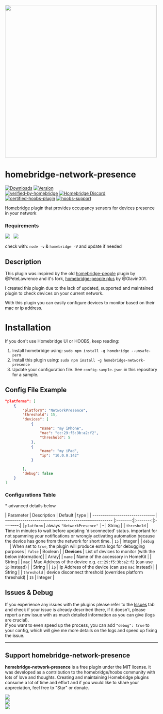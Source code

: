 <img src="branding/network_homebridge.png" width="500px">

# homebridge-network-presence

[![Downloads](https://img.shields.io/npm/dt/homebridge-network-presence.svg?color=critical)](https://www.npmjs.com/package/homebridge-network-presence)
[![Version](https://img.shields.io/npm/v/homebridge-network-presence)](https://www.npmjs.com/package/homebridge-network-presence)<br>
[![verified-by-homebridge](https://badgen.net/badge/homebridge/verified/purple)](https://github.com/homebridge/homebridge/wiki/Verified-Plugins) [![Homebridge Discord](https://img.shields.io/discord/432663330281226270?color=728ED5&logo=discord&label=discord)](https://discord.gg/7DyabQ6)<br>
[![certified-hoobs-plugin](https://badgen.net/badge/HOOBS/Certified/yellow)](https://plugins.hoobs.org?ref=10876) [![hoobs-support](https://badgen.net/badge/HOOBS/Support/yellow)](https://support.hoobs.org?ref=10876)

[Homebridge](https://github.com/nfarina/homebridge) plugin that provides occupancy sensors for devices presence in your network

### Requirements

<img src="https://img.shields.io/badge/node-%3E%3D10.17-brightgreen"> &nbsp;
<img src="https://img.shields.io/badge/homebridge-%3E%3D0.4.4-brightgreen">

check with: `node -v` & `homebridge -V` and update if needed

## Description

This plugin was inspired by the old [homebridge-people](https://github.com/PeteLawrence/homebridge-people) plugin by @PeteLawrence and it's fork, [homebridge-people plus](https://github.com/Glavin001/homebridge-people-plus) by @Glavin001.

I created this plugin due to the lack of updated, supported and maintained plugin to check devices on your current network.

With this plugin you can easily configure devices to monitor based on their mac or ip address.


# Installation


<!-- This plugin is HomeBridge verified and [HOOBS](https://hoobs.org/?ref=10876) certified and can be easily installed and configured through their UI. -->

If you don't use Homebridge UI or HOOBS, keep reading:


1. Install homebridge using: `sudo npm install -g homebridge --unsafe-perm`
2. Install this plugin using: `sudo npm install -g homebridge-network-presence`
3. Update your configuration file. See `config-sample.json` in this repository for a sample.

## Config File Example

``` json
"platforms": [
    {
        "platform": "NetworkPresence",
        "threshold": 15,
        "devices": [ 
            {
                "name": "my iPhone",
                "mac": "cc:29:f5:3b:a2:f2",
                "threshold": 5
            },
            {
                "name": "my iPad",
                "ip": "10.0.0.142"
            }

        ],
        "debug": false
    }
]
```

### Configurations Table

\* advanced details below

|             Parameter            |                       Description                       |  Default |   type   |
| -------------------------------- | ------------------------------------------------------- |:--------:|:--------:|:--------:|
| `platform`  | always `"NetworkPresence"` |     -    |  String  |
| `threshold`  |  Time in minutes to wait before updating 'disconnected' status. important for not spamming your notifications or wrongly activating automation because the device has gone from the network for short time.   |  `15` |  Integer |
| `debug`       |  When set to `true`, the plugin will produce extra logs for debugging purposes        |  `false` |  Boolean  |
| **Devices** | List of devices to monitor (with the below information)| | Array|
| `name`        | Name of the accessory in HomeKit  |         |  String  |
| `mac`        | Mac Address of the device e.g. `cc:29:f5:3b:a2:f2` (can use `ip` instead) |         |  String  |
| `ip`        | ip Address of the device (can use `mac` instead) |         |  String  |
| `threshold`  | device disconnect threshold (overrides platform threshold)   |  `15` |  Integer |

## Issues & Debug

If you experience any issues with the plugins please refer to the [Issues](https://github.com/nitaybz/homebridge-network-presence/issues) tab <!-- or [network-presence Discord Channel](https://discord.gg/7DyabQ6) --> and check if your issue is already described there, if it doesn't, please report a new issue with as much detailed information as you can give (logs are crucial).<br>
if you want to even speed up the process, you can add `"debug": true` to your config, which will give me more details on the logs and speed up fixing the issue.


-----------------------

## Support homebridge-network-presence

**homebridge-network-presence** is a free plugin under the MIT license. it was developed as a contribution to the homebridge/hoobs community with lots of love and thoughts.
Creating and maintaining Homebridge plugins consume a lot of time and effort and if you would like to share your appreciation, feel free to "Star" or donate.

<a target="blank" href="https://www.paypal.me/nitaybz"><img src="https://img.shields.io/badge/PayPal-Donate-blue.svg?logo=paypal"/></a><br>
<a target="blank" href="https://www.patreon.com/nitaybz"><img src="https://img.shields.io/badge/PATREON-Become a patron-red.svg?logo=patreon"/></a><br>
<a target="blank" href="https://ko-fi.com/nitaybz"><img src="https://img.shields.io/badge/Ko--Fi-Buy%20me%20a%20coffee-29abe0.svg?logo=ko-fi"/></a>